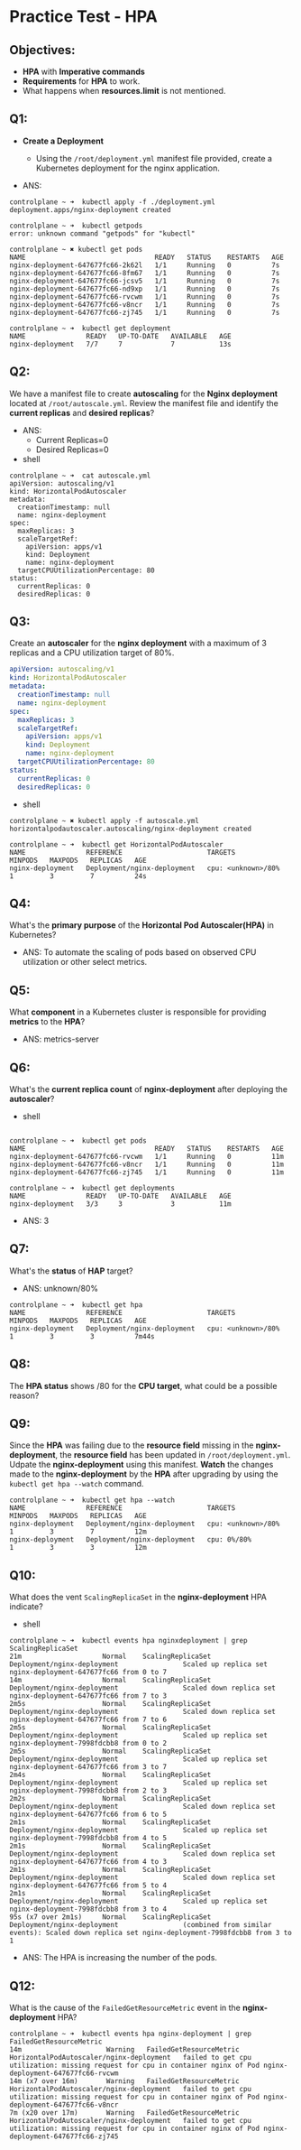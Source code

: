 # Practice Test - HPA

## Objectives:

- **HPA** with **Imperative commands**
- **Requirements** for **HPA** to work.
- What happens when **resources.limit** is not mentioned.

## Q1:

- **Create a Deployment**
    - Using the `/root/deployment.yml` manifest file provided, create a Kubernetes deployment for the nginx application.

- ANS:

```shell
controlplane ~ ➜  kubectl apply -f ./deployment.yml 
deployment.apps/nginx-deployment created

controlplane ~ ➜  kubectl getpods 
error: unknown command "getpods" for "kubectl"

controlplane ~ ✖ kubectl get pods 
NAME                                READY   STATUS    RESTARTS   AGE
nginx-deployment-647677fc66-2k62l   1/1     Running   0          7s
nginx-deployment-647677fc66-8fm67   1/1     Running   0          7s
nginx-deployment-647677fc66-jcsv5   1/1     Running   0          7s
nginx-deployment-647677fc66-nd9xp   1/1     Running   0          7s
nginx-deployment-647677fc66-rvcwm   1/1     Running   0          7s
nginx-deployment-647677fc66-v8ncr   1/1     Running   0          7s
nginx-deployment-647677fc66-zj745   1/1     Running   0          7s

controlplane ~ ➜  kubectl get deployment 
NAME               READY   UP-TO-DATE   AVAILABLE   AGE
nginx-deployment   7/7     7            7           13s
```

## Q2:

We have a manifest file to create **autoscaling** for the **Nginx deployment** located at `/root/autoscale.yml`. Review
the manifest file and identify the **current replicas** and **desired replicas**?

- ANS:
    - Current Replicas=0
    - Desired Replicas=0
- shell

```shell
controlplane ~ ➜  cat autoscale.yml 
apiVersion: autoscaling/v1
kind: HorizontalPodAutoscaler
metadata:
  creationTimestamp: null
  name: nginx-deployment
spec:
  maxReplicas: 3
  scaleTargetRef:
    apiVersion: apps/v1
    kind: Deployment
    name: nginx-deployment
  targetCPUUtilizationPercentage: 80
status:
  currentReplicas: 0
  desiredReplicas: 0
```

## Q3:

Create an **autoscaler** for the **nginx deployment** with a maximum of 3 replicas and a CPU utilization target of 80%.

```yaml
apiVersion: autoscaling/v1
kind: HorizontalPodAutoscaler
metadata:
  creationTimestamp: null
  name: nginx-deployment
spec:
  maxReplicas: 3
  scaleTargetRef:
    apiVersion: apps/v1
    kind: Deployment
    name: nginx-deployment
  targetCPUUtilizationPercentage: 80
status:
  currentReplicas: 0
  desiredReplicas: 0
```

- shell

```shell
controlplane ~ ✖ kubectl apply -f autoscale.yml 
horizontalpodautoscaler.autoscaling/nginx-deployment created

controlplane ~ ➜  kubectl get HorizontalPodAutoscaler
NAME               REFERENCE                     TARGETS              MINPODS   MAXPODS   REPLICAS   AGE
nginx-deployment   Deployment/nginx-deployment   cpu: <unknown>/80%   1         3         7          24s
```

## Q4:

What's the **primary purpose** of the **Horizontal Pod Autoscaler(HPA)** in Kubernetes?

- ANS: To automate the scaling of pods based on observed CPU utilization or other select metrics.

## Q5:

What **component** in a Kubernetes cluster is responsible for providing **metrics** to the **HPA**?

- ANS: metrics-server

## Q6:

What's the **current replica count** of **nginx-deployment** after deploying the **autoscaler**?

- shell

```shell

controlplane ~ ➜  kubectl get pods 
NAME                                READY   STATUS    RESTARTS   AGE
nginx-deployment-647677fc66-rvcwm   1/1     Running   0          11m
nginx-deployment-647677fc66-v8ncr   1/1     Running   0          11m
nginx-deployment-647677fc66-zj745   1/1     Running   0          11m

controlplane ~ ➜  kubectl get deployments 
NAME               READY   UP-TO-DATE   AVAILABLE   AGE
nginx-deployment   3/3     3            3           11m
```

- ANS: 3

## Q7:

What's the **status** of **HAP** target?

- ANS: unknown/80%

```shell 
controlplane ~ ➜  kubectl get hpa
NAME               REFERENCE                     TARGETS              MINPODS   MAXPODS   REPLICAS   AGE
nginx-deployment   Deployment/nginx-deployment   cpu: <unknown>/80%   1         3         3          7m44s

```

## Q8:

The **HPA status** shows /80 for the **CPU target**, what could be a possible reason?

## Q9:

Since the **HPA** was failing due to the **resource field** missing in the **nginx-deployment**, the **resource field**
has been updated in `/root/deployment.yml`. Udpate the **nginx-deployment** using this manifest. **Watch** the changes
made to the **nginx-deployment** by the **HPA** after upgrading by using the `kubectl get hpa --watch` command.

```shell
controlplane ~ ➜  kubectl get hpa --watch 
NAME               REFERENCE                     TARGETS              MINPODS   MAXPODS   REPLICAS   AGE
nginx-deployment   Deployment/nginx-deployment   cpu: <unknown>/80%   1         3         7          12m
nginx-deployment   Deployment/nginx-deployment   cpu: 0%/80%          1         3         3          12m
```

## Q10:

What does the vent `ScalingReplicaSet` in the **nginx-deployment** HPA indicate?

- shell

```shell
controlplane ~ ➜  kubectl events hpa nginxdeployment | grep ScalingReplicaSet 
21m                    Normal    ScalingReplicaSet              Deployment/nginx-deployment                Scaled up replica set nginx-deployment-647677fc66 from 0 to 7
14m                    Normal    ScalingReplicaSet              Deployment/nginx-deployment                Scaled down replica set nginx-deployment-647677fc66 from 7 to 3
2m5s                   Normal    ScalingReplicaSet              Deployment/nginx-deployment                Scaled down replica set nginx-deployment-647677fc66 from 7 to 6
2m5s                   Normal    ScalingReplicaSet              Deployment/nginx-deployment                Scaled up replica set nginx-deployment-7998fdcbb8 from 0 to 2
2m5s                   Normal    ScalingReplicaSet              Deployment/nginx-deployment                Scaled up replica set nginx-deployment-647677fc66 from 3 to 7
2m4s                   Normal    ScalingReplicaSet              Deployment/nginx-deployment                Scaled up replica set nginx-deployment-7998fdcbb8 from 2 to 3
2m2s                   Normal    ScalingReplicaSet              Deployment/nginx-deployment                Scaled down replica set nginx-deployment-647677fc66 from 6 to 5
2m1s                   Normal    ScalingReplicaSet              Deployment/nginx-deployment                Scaled up replica set nginx-deployment-7998fdcbb8 from 4 to 5
2m1s                   Normal    ScalingReplicaSet              Deployment/nginx-deployment                Scaled down replica set nginx-deployment-647677fc66 from 4 to 3
2m1s                   Normal    ScalingReplicaSet              Deployment/nginx-deployment                Scaled down replica set nginx-deployment-647677fc66 from 5 to 4
2m1s                   Normal    ScalingReplicaSet              Deployment/nginx-deployment                Scaled up replica set nginx-deployment-7998fdcbb8 from 3 to 4
95s (x7 over 2m1s)     Normal    ScalingReplicaSet              Deployment/nginx-deployment                (combined from similar events): Scaled down replica set nginx-deployment-7998fdcbb8 from 3 to 1
```

- ANS: The HPA is increasing the number of the pods.

## Q12:

What is the cause of the `FailedGetResourceMetric` event in the **nginx-deployment** HPA?

```shell
controlplane ~ ➜  kubectl events hpa nginx-deployment | grep FailedGetResourceMetric
14m                     Warning   FailedGetResourceMetric        HorizontalPodAutoscaler/nginx-deployment   failed to get cpu utilization: missing request for cpu in container nginx of Pod nginx-deployment-647677fc66-rvcwm
14m (x7 over 16m)       Warning   FailedGetResourceMetric        HorizontalPodAutoscaler/nginx-deployment   failed to get cpu utilization: missing request for cpu in container nginx of Pod nginx-deployment-647677fc66-v8ncr
7m (x20 over 17m)       Warning   FailedGetResourceMetric        HorizontalPodAutoscaler/nginx-deployment   failed to get cpu utilization: missing request for cpu in container nginx of Pod nginx-deployment-647677fc66-zj745
```
